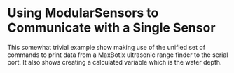 [//]: # ( @page single_sensor_example Single %Sensor Example )
# Using ModularSensors to Communicate with a Single Sensor

This somewhat trivial example show making use of the unified set of commands to print data from a MaxBotix ultrasonic range finder to the serial port.  It also shows creating a calculated variable which is the water depth.
